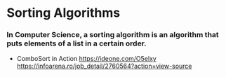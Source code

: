 # Sorting Algorithms

### In Computer Science, a sorting algorithm is an algorithm that puts elements of a list in a certain order.

* ComboSort in Action https://ideone.com/O5elxy https://infoarena.ro/job_detail/2760564?action=view-source
